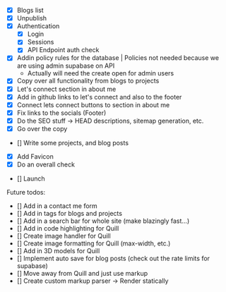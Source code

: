 
- [X] Blogs list
- [X] Unpublish 
- [X] Authentication
    - [X] Login
    - [X] Sessions
    - [X] API Endpoint auth check
- [X] Addin policy rules for the database | Policies not needed because we are using admin supabase on API
    - Actually will need the create open for admin users
- [X] Copy over all functionality from blogs to projects
- [X] Let's connect section in about me
- [X] Add in github links to let's connect and also to the footer
- [X] Connect lets connect buttons to section in about me
- [X] Fix links to the socials (Footer)
- [X] Do the SEO stuff -> HEAD descriptions, sitemap generation, etc.
- [X] Go over the copy
- [] Write some projects, and blog posts
- [X] Add Favicon
- [X] Do an overall check
- [] Launch

Future todos:
- [] Add in a contact me form
- [] Add in tags for blogs and projects
- [] Add in a search bar for whole site (make blazingly fast...)
- [] Add in code highlighting for Quill
- [] Create image handler for Quill
- [] Create image formatting for Quill (max-width, etc.)
- [] Add in 3D models for Quill
- [] Implement auto save for blog posts (check out the rate limits for supabase)
- [] Move away from Quill and just use markup
- [] Create custom markup parser -> Render statically
